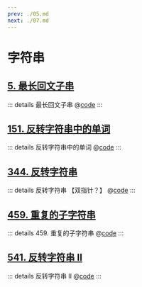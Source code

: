 ```yaml
---
prev: ./05.md
next: ./07.md
---
```


# 字符串

## [5. 最长回文子串](https://leetcode.cn/problems/longest-palindromic-substring/)

::: details 最长回文子串
@[code](./string/longestPalindrome.py)
:::

## [151. 反转字符串中的单词](https://leetcode.cn/problems/reverse-words-in-a-string/)

::: details 反转字符串中的单词
@[code](./string/reverseWords.py)
:::

## [344. 反转字符串](https://leetcode.cn/problems/reverse-string/)

::: details 反转字符串 【双指针？】
@[code](./string/reverseString.py)
:::

## [459. 重复的子字符串](https://leetcode.cn/problems/repeated-substring-pattern/description/)

::: details 459. 重复的子字符串
@[code](./string/repeatedSubstringPattern.py)
:::

## [541. 反转字符串 II](https://leetcode.cn/problems/reverse-string-ii/)

::: details 反转字符串 II
@[code](./string/reverseStr.py)
:::
